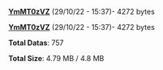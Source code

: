 [**YmMT0zVZ**](/data/YmMT0zVZ.txt) (29/10/22 - 15:37)- 4272 bytes

[**YmMT0zVZ**](/data/YmMT0zVZ.txt) (29/10/22 - 15:37)- 4272 bytes

**Total Datas**: 757

**Total Size**: 4.79 MB / 4.8 MB